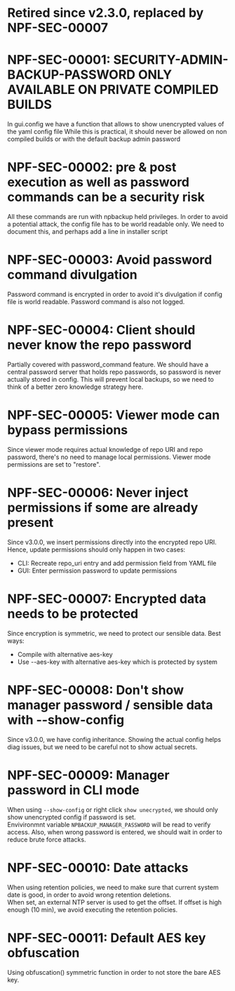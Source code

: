 # Retired since v2.3.0, replaced by NPF-SEC-00007
# NPF-SEC-00001: SECURITY-ADMIN-BACKUP-PASSWORD ONLY AVAILABLE ON PRIVATE COMPILED BUILDS

In gui.config we have a function that allows to show unencrypted values of the yaml config file
While this is practical, it should never be allowed on non compiled builds or with the default backup admin password

# NPF-SEC-00002: pre & post execution as well as password commands can be a security risk

All these commands are run with npbackup held privileges.
In order to avoid a potential attack, the config file has to be world readable only.
We need to document this, and perhaps add a line in installer script

# NPF-SEC-00003: Avoid password command divulgation

Password command is encrypted in order to avoid it's divulgation if config file is world readable.
Password command is also not logged.

# NPF-SEC-00004: Client should never know the repo password

Partially covered with password_command feature.
We should have a central password server that holds repo passwords, so password is never actually stored in config.
This will prevent local backups, so we need to think of a better zero knowledge strategy here.

# NPF-SEC-00005: Viewer mode can bypass permissions

Since viewer mode requires actual knowledge of repo URI and repo password, there's no need to manage local permissions.
Viewer mode permissions are set to "restore".

# NPF-SEC-00006: Never inject permissions if some are already present

Since v3.0.0, we insert permissions directly into the encrypted repo URI.
Hence, update permissions should only happen in two cases:
- CLI: Recreate repo_uri entry and add permission field from YAML file
- GUI: Enter permission password to update permissions

# NPF-SEC-00007: Encrypted data needs to be protected

Since encryption is symmetric, we need to protect our sensible data.
Best ways:
- Compile with alternative aes-key
- Use --aes-key with alternative aes-key which is protected by system

# NPF-SEC-00008: Don't show manager password / sensible data with --show-config

Since v3.0.0, we have config inheritance. Showing the actual config helps diag issues, but we need to be careful not
to show actual secrets.

# NPF-SEC-00009: Manager password in CLI mode

When using `--show-config` or right click `show unecrypted`, we should only show unencrypted config if password is set.  
Envivironmnt variable `NPBACKUP_MANAGER_PASSWORD` will be read to verify access.
Also, when wrong password is entered, we should wait in order to reduce brute force attacks.

# NPF-SEC-00010: Date attacks

When using retention policies, we need to make sure that current system date is good, in order to avoid wrong retention deletions.  
When set, an external NTP server is used to get the offset. If offset is high enough (10 min), we avoid executing the retention policies.

# NPF-SEC-00011: Default AES key obfuscation

Using obfuscation() symmetric function in order to not store the bare AES key.